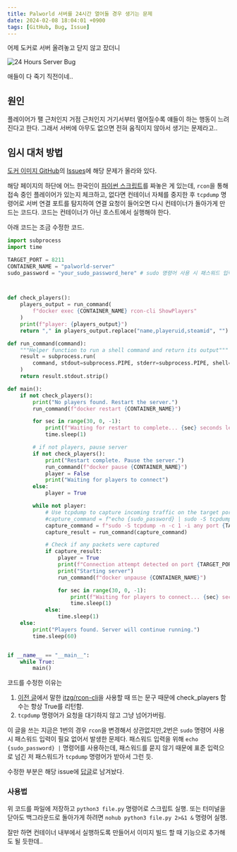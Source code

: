 ```yaml
---
title: Palworld 서버를 24시간 열어둘 경우 생기는 문제
date: 2024-02-08 18:04:01 +0900
tags: [GitHub, Bug, Issue]
---
```


어제 도커로 서버 올려놓고 닫지 않고 잤더니

![24 Hours Server Bug](https://cdn.jsdelivr.net/gh/kimzuni/cdn/blog/palworld-24-hours-server-bug.jpg)

애들이 다 죽기 직전이네..

## 원인

플레이어가 팰 근처인지 거점 근처인지 거기서부터 멀어질수록 얘들이 하는 행동이 느려진다고 한다.
그래서 서버에 아무도 없으면 전혀 움직이지 않아서 생기는 문제라고..

## 임시 대처 방법

[도커 이미지 GitHub](https://github.com/thijsvanloef/palworld-server-docker)의
[Issues](https://github.com/thijsvanloef/palworld-server-docker/issues/32)에 해당 문제가 올라와 있다.

해당 페이지의 하단에 어느 한국인이
[파이썬 스크립트](https://github.com/thijsvanloef/palworld-server-docker/issues/32#issuecomment-1926103919)를 짜놓은 게 있는데,
`rcon`을 통해 접속 중인 플레이어가 있는지 체크하고, 없다면 컨테이너 자체를 중지한 후 `tcpdump` 명령어로 서버 연결 포트를 탐지하여 연결 요청이 들어오면 다시 컨테이너가 돌아가게 만드는 코드다.
코드는 컨테이너가 아닌 호스트에서 실행해야 한다.

아래 코드는 조금 수정한 코드.

```python [auto_check_player.py]
import subprocess
import time

TARGET_PORT = 8211
CONTAINER_NAME = "palworld-server"
sudo_password = "your_sudo_password_here" # sudo 명령어 사용 시 패스워드 입력이 필요없다면 삭제



def check_players():
    players_output = run_command(
        f"docker exec {CONTAINER_NAME} rcon-cli ShowPlayers"
    )
    print(f"player: {players_output}")
    return "," in players_output.replace("name,playeruid,steamid", "") # itzg/rcon-cli을 사용할 때 문제 발생 해결

def run_command(command):
    """Helper function to run a shell command and return its output"""
    result = subprocess.run(
        command, stdout=subprocess.PIPE, stderr=subprocess.PIPE, shell=True, text=True
    )
    return result.stdout.strip()

def main():
    if not check_players():
        print("No players found. Restart the server.")
        run_command(f"docker restart {CONTAINER_NAME}")

        for sec in range(30, 0, -1):
            print(f"Waiting for restart to complete... {sec} seconds left")
            time.sleep(1)

        # if not players, pause server
        if not check_players():
            print("Restart complete. Pause the server.")
            run_command(f"docker pause {CONTAINER_NAME}")
            player = False
            print("Waiting for players to connect")
        else:
            player = True

        while not player:
            # Use tcpdump to capture incoming traffic on the target port
            #capture_command = f"echo {sudo_password} | sudo -S tcpdump -n -c 1 -i any port {TARGET_PORT} 2>/dev/null"
            capture_command = f"sudo -S tcpdump -n -c 1 -i any port {TARGET_PORT} 2>/dev/null" # 패스워드 입력 필요없는 경우
            capture_result = run_command(capture_command)

            # Check if any packets were captured
            if capture_result:
                player = True
                print(f"Connection attempt detected on port {TARGET_PORT}")
                print("Starting server")
                run_command(f"docker unpause {CONTAINER_NAME}")

                for sec in range(30, 0, -1):
                    print(f"Waiting for players to connect... {sec} seconds left")
                    time.sleep(1)
            else:
                time.sleep(1)
    else:
        print("Players found. Server will continue running.")
        time.sleep(60)


if __name__ == "__main__":
    while True:
        main()
```

코드를 수정한 이유는

1. [이전 글](/posts/palworld-server-docker-arm64/#dockerfile)에서 말한
   [itzg/rcon-cli](https://github.com/itzg/rcon-cli/)을 사용할 때 뜨는 문구 때문에 check_players 함수는 항상 True를 리턴함.
2. `tcpdump` 명령어가 요청을 대기하지 않고 그냥 넘어가버림.

이 글을 쓰는 지금은 1번의 경우 `rcon`을 변경해서 상관없지만,2번은 `sudo` 명령어 사용 시 패스워드 입력이 필요 없어서 발생한 문제다.
패스워드 입력을 위해 `echo {sudo_password} |` 명령어를 사용하는데,
패스워드를 묻지 않기 때문에 표준 입력으로 넘긴 저 패스워드가 `tcpdump` 명령어가 받아서 그런 듯.

수정한 부분은 해당 issue에 [답글](https://github.com/thijsvanloef/palworld-server-docker/issues/32#issuecomment-1933634837)로 남겨놨다.

### 사용법

위 코드를 파일에 저장하고 `python3 file.py` 명령어로 스크립트 실행.
또는 터미널을 닫아도 백그라운드로 돌아가게 하려면 `nohub python3 file.py 2>&1 &` 명령어 실행.

잘만 하면 컨테이너 내부에서 실행하도록 만들어서 이미지 빌드 할 때 기능으로 추가해도 될 듯한데..
